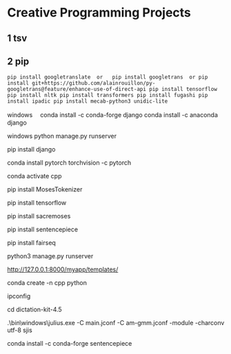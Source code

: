 # Creative Programming Projects
## 1 tsv

## 2 pip
`
pip install googletranslate  or   pip install googletrans  or pip install git+https://github.com/alainrouillon/py-googletrans@feature/enhance-use-of-direct-api
pip install tensorflow
pip install nltk
pip install transformers
pip install fugashi
pip install ipadic
pip install mecab-python3 unidic-lite
`










windows　 conda install -c conda-forge django        conda install -c anaconda django

windows python manage.py runserver

pip install django

conda install pytorch torchvision -c pytorch

conda activate cpp

pip install MosesTokenizer

pip install tensorflow


pip install sacremoses



pip install sentencepiece

pip install fairseq



python3 manage.py runserver

http://127.0.0.1:8000/myapp/templates/ 






conda create -n cpp python


ipconfig

cd dictation-kit-4.5

.\bin\windows\julius.exe -C main.jconf -C am-gmm.jconf -module -charconv utf-8 sjis



conda install -c conda-forge sentencepiece

